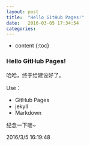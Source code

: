 ```yaml
---
layout: post
title:  "Hello GitHub Pages!"
date:   2016-03-05 17:34:54
categories: 
---
```


* content
{:toc}

### Hello GitHub Pages! ###
哈哈，终于给建设好了。

Use：

- GitHub Pages
- jekyll
- Markdown

纪念一下喽~

2016/3/5 16:19:48 
